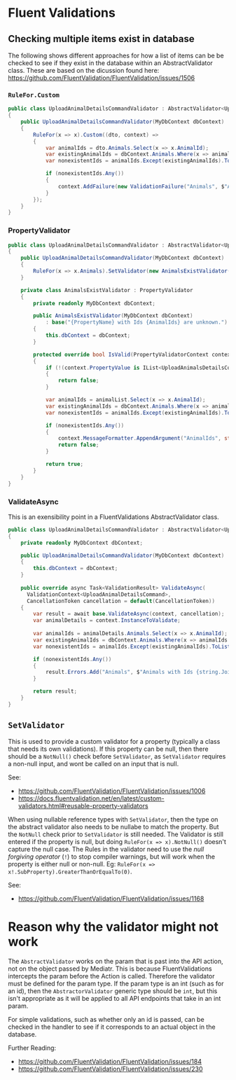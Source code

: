 # Fluent Validations

## Checking multiple items exist in database
The following shows different approaches for how a list of items can be be checked to see if they exist in the database within an AbstractValidator class.
These are based on the dicussion found here: https://github.com/FluentValidation/FluentValidation/issues/1506

### `RuleFor.Custom`
```c#
public class UploadAnimalDetailsCommandValidator : AbstractValidator<UploadAnimalDetailsCommand>
{
    public UploadAnimalDetailsCommandValidator(MyDbContext dbContext)
    {
        RuleFor(x => x).Custom((dto, context) =>
        {
            var animalIds = dto.Animals.Select(x => x.AnimalId);
            var existingAnimalIds = dbContext.Animals.Where(x => animalIds.Contains(x.Id)).ToList();
            var nonexistentIds = animalIds.Except(existingAnimalIds).ToList();

            if (nonexistentIds.Any())
            {
                context.AddFailure(new ValidationFailure("Animals", $"Animals with Ids {string.Join(", ", nonexistentIds)} are unknown."));
            }
        });
    }
}
```

### PropertyValidator
```c#
public class UploadAnimalDetailsCommandValidator : AbstractValidator<UploadAnimalDetailsCommand>
{
    public UploadAnimalDetailsCommandValidator(MyDbContext dbContext)
    {
        RuleFor(x => x.Animals).SetValidator(new AnimalsExistValidator(dbContext));
    }

    private class AnimalsExistValidator : PropertyValidator
    {
        private readonly MyDbContext dbContext;

        public AnimalsExistValidator(MyDbContext dbContext)
            : base("{PropertyName} with Ids {AnimalIds} are unknown.")
        {
            this.dbContext = dbContext;
        }

        protected override bool IsValid(PropertyValidatorContext context)
        {
            if (!(context.PropertyValue is IList<UploadAnimalsDetailsCommand> animalList))
            {
                return false;
            }

            var animalIds = animalList.Select(x => x.AnimalId);
            var existingAnimalIds = dbContext.Animals.Where(x => animalIds.Contains(x.Id)).Select(x => x.Id);
            var nonexistentIds = animalIds.Except(existingAnimalIds).ToList();

            if (nonexistentIds.Any())
            {
                context.MessageFormatter.AppendArgument("AnimalIds", string.Join(", ", nonexistentIds));
                return false;
            }

            return true;
        }
    }
}
```

### ValidateAsync
This is an exensibility point in a FluentValidations AbstractValidator class.
```c#
public class UploadAnimalDetailsCommandValidator : AbstractValidator<UploadAnimalDetailsCommand>
{
    private readonly MyDbContext dbContext;

    public UploadAnimalDetailsCommandValidator(MyDbContext dbContext)
    {
        this.dbContext = dbContext;
    }
    
    public override async Task<ValidationResult> ValidateAsync(
      ValidationContext<UploadAnimalDetailsCommand>,
      CancellationToken cancellation = default(CancellationToken))
    {
        var result = await base.ValidateAsync(context, cancellation);
        var animalDetails = context.InstanceToValidate;
        
        var animalIds = animalDetails.Animals.Select(x => x.AnimalId);
        var existingAnimalIds = dbContext.Animals.Where(x => animalIds.Contains(x.Id)).ToList();
        var nonexistentIds = animalIds.Except(existingAnimalIds).ToList();

        if (nonexistentIds.Any())
        {
            result.Errors.Add("Animals", $"Animals with Ids {string.Join(", ", nonexistentIds)} are unknown.");
        }

        return result;
    } 
}
```

## `SetValidator`
This is used to provide a custom validator for a property (typically a class that needs its own validations). If this property can be null, then there should be a `NotNull()` check before `SetValidator`, as `SetValidator` requires a non-null input, and wont be called on an input that is null.

See:
 - https://github.com/FluentValidation/FluentValidation/issues/1006
 - https://docs.fluentvalidation.net/en/latest/custom-validators.html#reusable-property-validators

When using nullable reference types with `SetValidator`, then the type on the abstract validator also needs to be nullabe to match the property. But the `NotNull` check prior to `SetValidator` is still needed. The Validator is still entered if the property is null, but doing `RuleFor(x => x).NotNull()` doesn't capture the null case. The Rules in the validator need to use the _null forgiving operator_ (`!`) to stop compiler warnings, but will work when the property is either null or non-null. Eg: `RuleFor(x => x!.SubProperty).GreaterThanOrEqualTo(0)`.

See:
 - https://github.com/FluentValidation/FluentValidation/issues/1168


# Reason why the validator might not work
The `AbstractValidator` works on the param that is past into the API action, not on the object passed by Mediatr. This is because FluentValidations intercepts the param before the Action is called. Therefore the validator must be defined for the param type. If the param type is an int (such as for an id), then the `AbstractorValidator` generic type should be `int`, but this isn't appropriate as it will be applied to all API endpoints that take in an int param.

For simple validations, such as whether only an id is passed, can be checked in the handler to see if it corresponds to an actual object in the database.

Further Reading:
 - https://github.com/FluentValidation/FluentValidation/issues/184
 - https://github.com/FluentValidation/FluentValidation/issues/230
 
